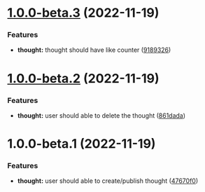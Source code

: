 # [1.0.0-beta.3](https://github.com/brb07/release-demo/compare/v1.0.0-beta.2...v1.0.0-beta.3) (2022-11-19)


### Features

* **thought:** thought should have like counter ([9189326](https://github.com/brb07/release-demo/commit/9189326f15848ba39f9e7286f398b60b3b078bb3))

# [1.0.0-beta.2](https://github.com/brb07/release-demo/compare/v1.0.0-beta.1...v1.0.0-beta.2) (2022-11-19)


### Features

* **thought:** user should able to delete the thought ([861dada](https://github.com/brb07/release-demo/commit/861dada889d80a8b0c6dcff0fbcf61e48cd43546))

# 1.0.0-beta.1 (2022-11-19)


### Features

* **thought:** user should able to create/publish thought ([47670f0](https://github.com/brb07/release-demo/commit/47670f05823c69763c1e0533b745cc90c0e80c69))
